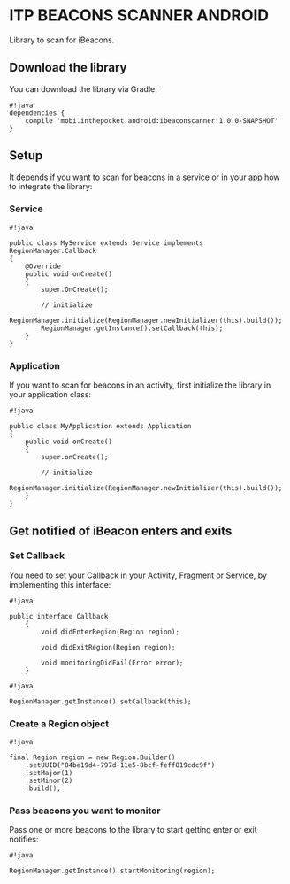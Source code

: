 # ITP BEACONS SCANNER ANDROID #

Library to scan for iBeacons.

## Download the library ##

You can download the library via Gradle:

```
#!java
dependencies {
    compile 'mobi.inthepocket.android:ibeaconscanner:1.0.0-SNAPSHOT'
}
```

## Setup ##

It depends if you want to scan for beacons in a service or in your app how to integrate the library:

### Service ###

```
#!java

public class MyService extends Service implements RegionManager.Callback
{
    @Override
    public void onCreate()
    {
        super.OnCreate();

        // initialize
        RegionManager.initialize(RegionManager.newInitializer(this).build());
        RegionManager.getInstance().setCallback(this);
    }
}
```

### Application ###

If you want to scan for beacons in an activity, first initialize the library in your application class:

```
#!java

public class MyApplication extends Application
{
    public void onCreate()
    {
        super.onCreate();

        // initialize
        RegionManager.initialize(RegionManager.newInitializer(this).build());
    }
}
```

## Get notified of iBeacon enters and exits ##

### Set Callback ###

You need to set your Callback in your Activity, Fragment or Service, by implementing this interface:


```
#!java

public interface Callback
    {
        void didEnterRegion(Region region);

        void didExitRegion(Region region);

        void monitoringDidFail(Error error);
    }
```


```
#!java

RegionManager.getInstance().setCallback(this);
```

### Create a Region object ###


```
#!java

final Region region = new Region.Builder()
    .setUUID("84be19d4-797d-11e5-8bcf-feff819cdc9f")
    .setMajor(1)
    .setMinor(2)
    .build();
```

### Pass beacons you want to monitor ###

Pass one or more beacons to the library to start getting enter or exit notifies:

```
#!java

RegionManager.getInstance().startMonitoring(region);
```